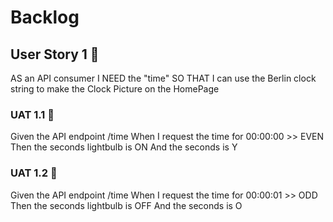 # Backlog

## User Story 1 🚧

AS an API consumer
I NEED the "time"
SO THAT I can use the Berlin clock string to make the Clock Picture on the HomePage

### UAT 1.1 🚧

Given the API endpoint /time
When I request the time for 00:00:00 >> EVEN
Then the seconds lightbulb is ON
And the seconds is Y

### UAT 1.2 🚧

Given the API endpoint /time
When I request the time for 00:00:01 >> ODD
Then the seconds lightbulb is OFF
And the seconds is O
